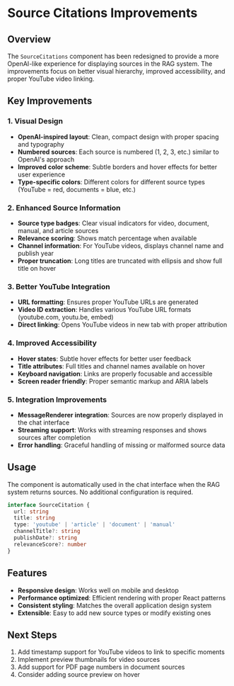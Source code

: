 # Source Citations Improvements

## Overview
The `SourceCitations` component has been redesigned to provide a more OpenAI-like experience for displaying sources in the RAG system. The improvements focus on better visual hierarchy, improved accessibility, and proper YouTube video linking.

## Key Improvements

### 1. Visual Design
- **OpenAI-inspired layout**: Clean, compact design with proper spacing and typography
- **Numbered sources**: Each source is numbered (1, 2, 3, etc.) similar to OpenAI's approach
- **Improved color scheme**: Subtle borders and hover effects for better user experience
- **Type-specific colors**: Different colors for different source types (YouTube = red, documents = blue, etc.)

### 2. Enhanced Source Information
- **Source type badges**: Clear visual indicators for video, document, manual, and article sources
- **Relevance scoring**: Shows match percentage when available
- **Channel information**: For YouTube videos, displays channel name and publish year
- **Proper truncation**: Long titles are truncated with ellipsis and show full title on hover

### 3. Better YouTube Integration
- **URL formatting**: Ensures proper YouTube URLs are generated
- **Video ID extraction**: Handles various YouTube URL formats (youtube.com, youtu.be, embed)
- **Direct linking**: Opens YouTube videos in new tab with proper attribution

### 4. Improved Accessibility
- **Hover states**: Subtle hover effects for better user feedback
- **Title attributes**: Full titles and channel names available on hover
- **Keyboard navigation**: Links are properly focusable and accessible
- **Screen reader friendly**: Proper semantic markup and ARIA labels

### 5. Integration Improvements
- **MessageRenderer integration**: Sources are now properly displayed in the chat interface
- **Streaming support**: Works with streaming responses and shows sources after completion
- **Error handling**: Graceful handling of missing or malformed source data

## Usage

The component is automatically used in the chat interface when the RAG system returns sources. No additional configuration is required.

```typescript
interface SourceCitation {
  url: string
  title: string
  type: 'youtube' | 'article' | 'document' | 'manual'
  channelTitle?: string
  publishDate?: string
  relevanceScore?: number
}
```

## Features

- **Responsive design**: Works well on mobile and desktop
- **Performance optimized**: Efficient rendering with proper React patterns
- **Consistent styling**: Matches the overall application design system
- **Extensible**: Easy to add new source types or modify existing ones

## Next Steps

1. Add timestamp support for YouTube videos to link to specific moments
2. Implement preview thumbnails for video sources
3. Add support for PDF page numbers in document sources
4. Consider adding source preview on hover